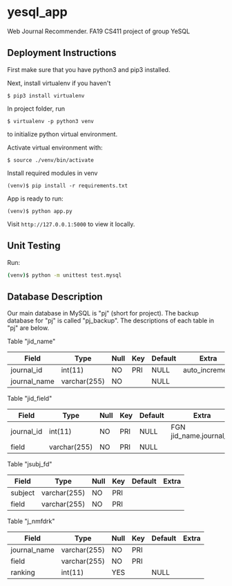 # yesql_app
Web Journal Recommender. FA19 CS411 project of group YeSQL

## Deployment Instructions

First make sure that you have python3 and pip3 installed.

Next, install virtualenv if you haven't
```
$ pip3 install virtualenv
```

In project folder, run
```
$ virtualenv -p python3 venv
```
to initialize python virtual environment.

Activate virtual environment with:
```
$ source ./venv/bin/activate
```

Install required modules in venv
```
(venv)$ pip install -r requirements.txt
```
App is ready to run:
```
(venv)$ python app.py
```
Visit `http://127.0.0.1:5000` to view it locally.

## Unit Testing

Run:
```sh
(venv)$ python -m unittest test.mysql
```

## Database Description
Our main database in MySQL is "pj" (short for project).
The backup database for "pj" is called "pj_backup".
The descriptions of each table in "pj" are below.  

Table "jid_name"

| Field | Type | Null | Key | Default | Extra |
| --- | --- | --- | --- | --- | --- |
| journal_id   | int(11)      | NO   | PRI | NULL    | auto_increment |
| journal_name | varchar(255) | NO   |     | NULL    |       |

Table "jid_field"

| Field | Type | Null | Key | Default | Extra |
| --- | --- | --- | --- | --- | --- |
| journal_id | int(11)      | NO   | PRI | NULL    | FGN jid_name.journal_id       |
| field      | varchar(255) | NO   | PRI | NULL    |       |

Table "jsubj_fd"

| Field | Type | Null | Key | Default | Extra |
| --- | --- | --- | --- | --- | --- |
| subject | varchar(255) | NO   | PRI |         |       |
| field   | varchar(255) | NO   | PRI |         |       |

Table "j_nmfdrk"

| Field | Type | Null | Key | Default | Extra |
| --- | --- | --- | --- | --- | --- |
| journal_name | varchar(255) | NO   | PRI |         |       |
| field        | varchar(255) | NO   | PRI |         |       |
| ranking      | int(11)      | YES  |     | NULL    |       |
